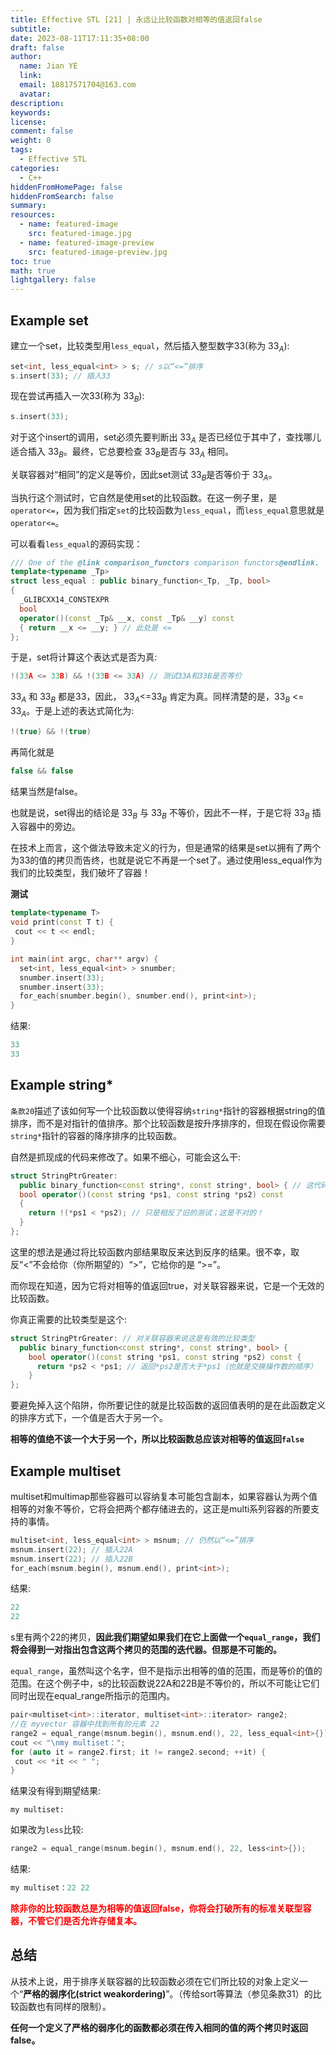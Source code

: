 ```yaml
---
title: Effective STL [21] | 永远让比较函数对相等的值返回false
subtitle:
date: 2023-08-11T17:11:35+08:00
draft: false
author:
  name: Jian YE
  link:
  email: 18817571704@163.com
  avatar:
description:
keywords:
license:
comment: false
weight: 0
tags:
  - Effective STL
categories:
  - C++
hiddenFromHomePage: false
hiddenFromSearch: false
summary:
resources:
  - name: featured-image
    src: featured-image.jpg
  - name: featured-image-preview
    src: featured-image-preview.jpg
toc: true
math: true
lightgallery: false
---
```


## Example set

建立一个set，比较类型用`less_equal`，然后插入整型数字33(称为 $33_{A}$):

```C++
set<int, less_equal<int> > s; // s以“<=”排序
s.insert(33); // 插入33
```

现在尝试再插入一次33(称为 $33_{B}$):

```C++
s.insert(33);
```

对于这个insert的调用，set必须先要判断出 $33_{A}$ 是否已经位于其中了，查找哪儿适合插入 $33_{B}$。最终，它总要检查 $33_{B}$是否与 $33_{A}$ 相同。

关联容器对“相同”的定义是等价，因此set测试 $33_{B}$是否等价于 $33_{A}$。

当执行这个测试时，它自然是使用set的比较函数。在这一例子里，是`operator<=`，因为我们指定`set`的比较函数为`less_equal`，而`less_equal`意思就是`operator<=`。

可以看看`less_equal`的源码实现：

```c++
/// One of the @link comparison_functors comparison functors@endlink.
template<typename _Tp>
struct less_equal : public binary_function<_Tp, _Tp, bool>
{
  _GLIBCXX14_CONSTEXPR
  bool
  operator()(const _Tp& __x, const _Tp& __y) const
  { return __x <= __y; } // 此处是 <=
};
```

于是，set将计算这个表达式是否为真:

```c++
!(33A <= 33B) && !(33B <= 33A) // 测试33A和33B是否等价
```

$33_{A}$ 和 $33_{B}$ 都是33，因此， $33_{A}$<=$33_{B}$ 肯定为真。同样清楚的是，$33_{B}$ <= $33_{A}$。于是上述的表达式简化为:

```c++
!(true) && !(true)
```

再简化就是

```c++
false && false
```

结果当然是false。

也就是说，set得出的结论是 $33_{B}$ 与 $33_{B}$ 不等价，因此不一样，于是它将 $33_{B}$ 插入容器中的旁边。

在技术上而言，这个做法导致未定义的行为，但是通常的结果是set以拥有了两个为33的值的拷贝而告终，也就是说它不再是一个set了。通过使用less_equal作为我们的比较类型，我们破坏了容器！

**测试**

```c++
template<typename T>
void print(const T t) {
 cout << t << endl;
}

int main(int argc, char** argv) {
  set<int, less_equal<int> > snumber;
  snumber.insert(33);
  snumber.insert(33);
  for_each(snumber.begin(), snumber.end(), print<int>);
}
```

结果:

```c++
33
33
```

## Example string*

`条款20`描述了该如何写一个比较函数以使得容纳`string*`指针的容器根据string的值排序，而不是对指针的值排序。那个比较函数是按升序排序的，但现在假设你需要`string*`指针的容器的降序排序的比较函数。

自然是抓现成的代码来修改了。如果不细心，可能会这么干:

```c++
struct StringPtrGreater:
  public binary_function<const string*, const string*, bool> { // 这代码是有瑕疵的！
  bool operator()(const string *ps1, const string *ps2) const
  {
    return !(*ps1 < *ps2); // 只是相反了旧的测试；这是不对的！
  }
};
```

这里的想法是通过将比较函数内部结果取反来达到反序的结果。很不幸，取反“<”不会给你（你所期望的）“>”，它给你的是 “>=”。

而你现在知道，因为它将对相等的值返回true，对关联容器来说，它是一个无效的比较函数。

你真正需要的比较类型是这个:

```c++
struct StringPtrGreater: // 对关联容器来说这是有效的比较类型
  public binary_function<const string*, const string*, bool> {
    bool operator()(const string *ps1, const string *ps2) const {
      return *ps2 < *ps1; // 返回*ps2是否大于*ps1（也就是交换操作数的顺序）
    }
};
```

要避免掉入这个陷阱，你所要记住的就是比较函数的返回值表明的是在此函数定义的排序方式下，一个值是否大于另一个。

**相等的值绝不该一个大于另一个，所以比较函数总应该对相等的值返回`false`**

## Example multiset

multiset和multimap那些容器可以容纳复本可能包含副本，如果容器认为两个值相等的对象不等价，它将会把两个都存储进去的，这正是multi系列容器的所要支持的事情。

```c++
multiset<int, less_equal<int> > msnum; // 仍然以“<=”排序
msnum.insert(22); // 插入22A
msnum.insert(22); // 插入22B
for_each(msnum.begin(), msnum.end(), print<int>);
```

结果:

```c++
22
22
```

s里有两个22的拷贝，**因此我们期望如果我们在它上面做一个`equal_range`，我们将会得到一对指出包含这两个拷贝的范围的迭代器。但那是不可能的。**

`equal_range`，虽然叫这个名字，但不是指示出相等的值的范围，而是等价的值的范围。在这个例子中，s的比较函数说22A和22B是不等价的，所以不可能让它们同时出现在equal_range所指示的范围内。

```c++
pair<multiset<int>::iterator, multiset<int>::iterator> range2;
//在 myvector 容器中找到所有的元素 22
range2 = equal_range(msnum.begin(), msnum.end(), 22, less_equal<int>{});
cout << "\nmy multiset：";
for (auto it = range2.first; it != range2.second; ++it) {
 cout << *it << " ";
}
```

结果没有得到期望结果:

```shell
my multiset:
```

如果改为`less`比较:

```c++
range2 = equal_range(msnum.begin(), msnum.end(), 22, less<int>{});
```

结果:

```c++
my multiset：22 22
```

<font color=red>**除非你的比较函数总是为相等的值返回false，你将会打破所有的标准关联型容器，不管它们是否允许存储复本。**</font>

## 总结

从技术上说，用于排序关联容器的比较函数必须在它们所比较的对象上定义一个“**严格的弱序化(strict weakordering)**”。（传给sort等算法（参见条款31）的比较函数也有同样的限制）。

**任何一个定义了严格的弱序化的函数都必须在传入相同的值的两个拷贝时返回false。**